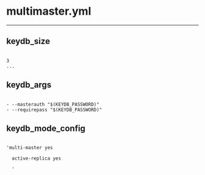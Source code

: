 



# multimaster.yml

---
## keydb_size

```

3
...

```
## keydb_args

```

- --masterauth "$(KEYDB_PASSWORD)"
- --requirepass "$(KEYDB_PASSWORD)"

```
## keydb_mode_config

```

'multi-master yes

  active-replica yes

  '

```